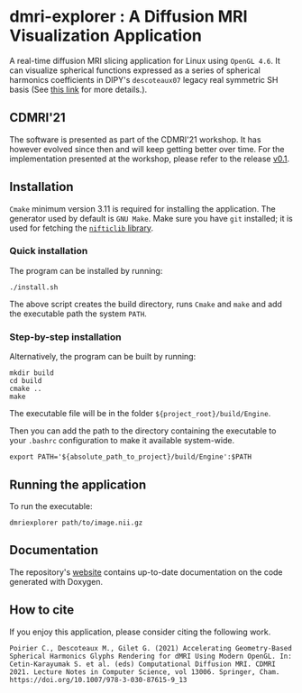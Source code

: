# dmri-explorer : A Diffusion MRI Visualization Application
A real-time diffusion MRI slicing application for Linux using `OpenGL 4.6`. It can visualize spherical functions expressed as a series of spherical harmonics coefficients in DIPY's `descoteaux07` legacy real symmetric SH basis (See [this link](https://dipy.org/documentation/1.4.1./theory/sh_basis/) for more details.).

## CDMRI'21
The software is presented as part of the CDMRI'21 workshop. It has however evolved since then and will keep getting better over time. For the implementation presented at the workshop, please refer to the release [v0.1](https://github.com/scilus/dmri-explorer/releases/tag/v0.1).

## Installation

`Cmake` minimum version 3.11 is required for installing the application. The generator used by default is `GNU Make`. Make sure you have `git` installed; it is used for fetching the [`nifticlib` library](https://github.com/NIFTI-Imaging/nifti_clib).


### Quick installation
The program can be installed by running:
```
./install.sh
```
The above script creates the build directory, runs `Cmake` and `make` and add the executable path the system `PATH`.

### Step-by-step installation
Alternatively, the program can be built by running:
```
mkdir build
cd build
cmake ..
make
```

The executable file will be in the folder `${project_root}/build/Engine`.

Then you can add the path to the directory containing the executable to your `.bashrc` configuration to make it available system-wide.

```
export PATH='${absolute_path_to_project}/build/Engine':$PATH
```

## Running the application
To run the executable:
```
dmriexplorer path/to/image.nii.gz
```

## Documentation
The repository's [website](https://scilus.github.io/dmri-explorer/html/index.html) contains up-to-date documentation on the code generated with Doxygen.

## How to cite
If you enjoy this application, please consider citing the following work.

```
Poirier C., Descoteaux M., Gilet G. (2021) Accelerating Geometry-Based Spherical Harmonics Glyphs Rendering for dMRI Using Modern OpenGL. In: Cetin-Karayumak S. et al. (eds) Computational Diffusion MRI. CDMRI 2021. Lecture Notes in Computer Science, vol 13006. Springer, Cham. https://doi.org/10.1007/978-3-030-87615-9_13
```